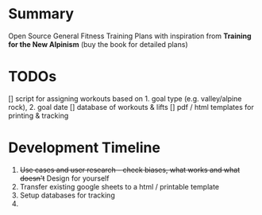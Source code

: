 # Summary
Open Source General Fitness Training Plans with inspiration from __Training for the New Alpinism__ (buy the book for detailed plans)
# TODOs
[] script for assigning workouts based on 1. goal type (e.g. valley/alpine rock), 2. goal date
[] database of workouts & lifts
[] pdf / html templates for printing & tracking
# Development Timeline
1. ~~Use cases and user research - check biases, what works and what doesn't~~ Design for yourself
2. Transfer existing google sheets to a html / printable template
3. Setup databases for tracking
4. 
